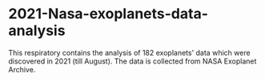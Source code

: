 # 2021-Nasa-exoplanets-data-analysis
This respiratory contains the analysis of 182 exoplanets' data which were discovered in 2021 (till  August). The data is collected from NASA Exoplanet Archive.
